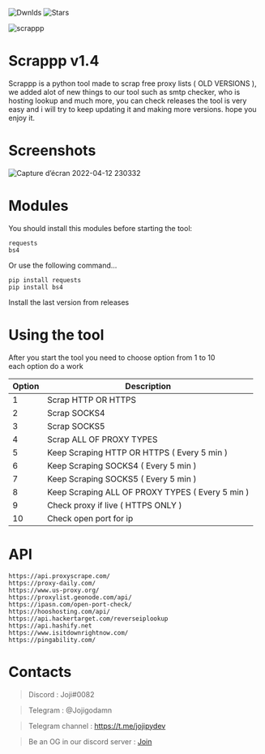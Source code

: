 ![Dwnlds](https://img.shields.io/github/downloads/Jojidaslitt/Scrappp/total?style=for-the-badge) ![Stars](https://img.shields.io/github/stars/Jojidaslitt/Scrappp?style=for-the-badge)


![scrappp](https://user-images.githubusercontent.com/76626446/159303354-047cadfa-4a04-45f1-a6e1-db09a61719c9.png)


# Scrappp v1.4
Scrappp is a python tool made to scrap free proxy lists ( OLD VERSIONS ), we added alot of new things to our tool such as smtp checker, who is hosting lookup and much more, you can check releases the tool is very easy and i will try to keep updating it and making more versions.
hope you enjoy it.

# Screenshots

![Capture d’écran 2022-04-12 230332](https://user-images.githubusercontent.com/76626446/163062309-cd2cd1f1-ee1a-4728-8434-9007f7ad5a44.png)

# Modules

You should install this modules before starting the tool:

```
requests   
bs4
```

<p> Or use the following command... </p>

```
pip install requests
pip install bs4
```

<p> Install the last version from releases </p>

# Using the tool
<p> After you start the tool you need to choose option from 1 to 10 <br> each option do a work </p>


| Option | Description |
| --- | --- |
| 1 | Scrap HTTP OR HTTPS |
| 2 | Scrap SOCKS4 |
| 3 | Scrap SOCKS5 |
| 4 | Scrap ALL OF PROXY TYPES |
| 5 | Keep Scraping HTTP OR HTTPS ( Every 5 min ) |
| 6 | Keep Scraping SOCKS4 ( Every 5 min ) |
| 7 | Keep Scraping SOCKS5 ( Every 5 min ) |
| 8 | Keep Scraping ALL OF PROXY TYPES ( Every 5 min ) |
| 9 | Check proxy if live ( HTTPS ONLY ) |
| 10 | Check open port for ip |

# API
`https://api.proxyscrape.com/`<br>
`https://proxy-daily.com/`<br>
`https://www.us-proxy.org/`<br>
`https://proxylist.geonode.com/api/`<br>
`https://ipasn.com/open-port-check/`<br>
`https://hooshosting.com/api/`<br>
`https://api.hackertarget.com/reverseiplookup`<br>
`https://api.hashify.net`<br>
`https://www.isitdownrightnow.com/`<br>
`https://pingability.com/`<br>

# Contacts

> Discord : Joji#0082

> Telegram : @Jojigodamn

> Telegram channel : https://t.me/jojipydev

> Be an OG in our discord server : [Join](https://discord.gg/acbeVxY5ra)
